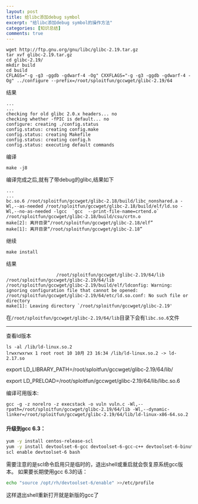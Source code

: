 ```yaml
---
layout: post
title: 给libc添加debug symbol
excerpt: "给libc添加debug symbol的操作方法"
categories: [知识总结]
comments: true
---
```



```shell
wget http://ftp.gnu.org/gnu/libc/glibc-2.19.tar.gz
tar xvf glibc-2.19.tar.gz
cd glibc-2.19/
mkdir build
cd build
CFLAGS="-g -g3 -ggdb -gdwarf-4 -Og" CXXFLAGS="-g -g3 -ggdb -gdwarf-4 -Og" ../configure --prefix=/root/sploitfun/gccwget/glibc-2.19/64
```
结果
```shell
...
...
checking for old glibc 2.0.x headers... no
checking whether -fPIC is default... no
configure: creating ./config.status
config.status: creating config.make
config.status: creating Makefile
config.status: creating config.h
config.status: executing default commands

```
编译
```
make -j8
```
编译完成之后,就有了带debug的glibc,结果如下
```
...
...
bc.so.6 /root/sploitfun/gccwget/glibc-2.18/build/libc_nonshared.a -Wl,--as-needed /root/sploitfun/gccwget/glibc-2.18/build/elf/ld.so -Wl,--no-as-needed -lgcc  `gcc  --print-file-name=crtend.o` /root/sploitfun/gccwget/glibc-2.18/build/csu/crtn.o
make[2]: 离开目录“/root/sploitfun/gccwget/glibc-2.18/elf”
make[1]: 离开目录“/root/sploitfun/gccwget/glibc-2.18”
```
继续
```
make install
```
结果
```
			       /root/sploitfun/gccwget/glibc-2.19/64/lib /root/sploitfun/gccwget/glibc-2.19/64/lib
/root/sploitfun/gccwget/glibc-2.19/build/elf/ldconfig: Warning: ignoring configuration file that cannot be opened: /root/sploitfun/gccwget/glibc-2.19/64/etc/ld.so.conf: No such file or directory
make[1]: Leaving directory `/root/sploitfun/gccwget/glibc-2.19'

```
在`/root/sploitfun/gccwget/glibc-2.19/64/lib`目录下会有`libc.so.6`文件


---

查看ld版本
```
ls -al /lib/ld-linux.so.2
lrwxrwxrwx 1 root root 10 10月 23 16:34 /lib/ld-linux.so.2 -> ld-2.17.so
```

export LD_LIBRARY_PATH=/root/sploitfun/gccwget/glibc-2.19/64/lib/

export LD_PRELOAD=/root/sploitfun/gccwget/glibc-2.19/64/lib/libc.so.6

编译可用版本:
```
gcc -g -z norelro -z execstack -o vuln vuln.c -Wl,--rpath=/root/sploitfun/gccwget/glibc-2.19/64/lib -Wl,--dynamic-linker=/root/sploitfun/gccwget/glibc-2.19/64/lib/ld-linux-x86-64.so.2
```

#### 升级到gcc 6.3：
```bash
yum -y install centos-release-scl
yum -y install devtoolset-6-gcc devtoolset-6-gcc-c++ devtoolset-6-binutils
scl enable devtoolset-6 bash
```
需要注意的是scl命令启用只是临时的，退出shell或重启就会恢复原系统gcc版本。
如果要长期使用gcc 6.3的话：
```bash
echo "source /opt/rh/devtoolset-6/enable" >>/etc/profile
```
这样退出shell重新打开就是新版的gcc了